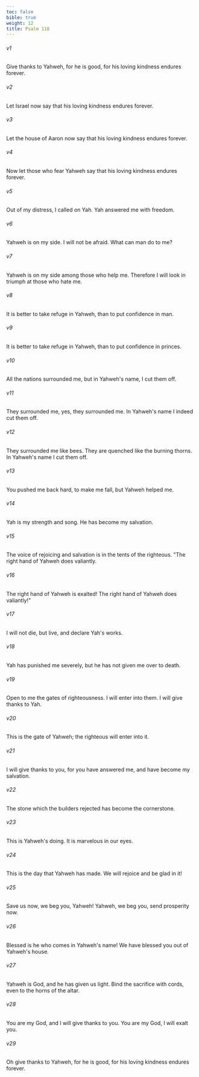 ```yaml
---
toc: false
bible: true
weight: 12
title: Psalm 118
---
```




###### v1 
Give thanks to Yahweh, for he is good, for his loving kindness endures forever. 

###### v2 
Let Israel now say that his loving kindness endures forever. 

###### v3 
Let the house of Aaron now say that his loving kindness endures forever. 

###### v4 
Now let those who fear Yahweh say that his loving kindness endures forever. 

###### v5 
Out of my distress, I called on Yah. Yah answered me with freedom. 

###### v6 
Yahweh is on my side. I will not be afraid. What can man do to me? 

###### v7 
Yahweh is on my side among those who help me. Therefore I will look in triumph at those who hate me. 

###### v8 
It is better to take refuge in Yahweh, than to put confidence in man. 

###### v9 
It is better to take refuge in Yahweh, than to put confidence in princes. 

###### v10 
All the nations surrounded me, but in Yahweh's name, I cut them off. 

###### v11 
They surrounded me, yes, they surrounded me. In Yahweh's name I indeed cut them off. 

###### v12 
They surrounded me like bees. They are quenched like the burning thorns. In Yahweh's name I cut them off. 

###### v13 
You pushed me back hard, to make me fall, but Yahweh helped me. 

###### v14 
Yah is my strength and song. He has become my salvation. 

###### v15 
The voice of rejoicing and salvation is in the tents of the righteous. "The right hand of Yahweh does valiantly. 

###### v16 
The right hand of Yahweh is exalted! The right hand of Yahweh does valiantly!" 

###### v17 
I will not die, but live, and declare Yah's works. 

###### v18 
Yah has punished me severely, but he has not given me over to death. 

###### v19 
Open to me the gates of righteousness. I will enter into them. I will give thanks to Yah. 

###### v20 
This is the gate of Yahweh; the righteous will enter into it. 

###### v21 
I will give thanks to you, for you have answered me, and have become my salvation. 

###### v22 
The stone which the builders rejected has become the cornerstone. 

###### v23 
This is Yahweh's doing. It is marvelous in our eyes. 

###### v24 
This is the day that Yahweh has made. We will rejoice and be glad in it! 

###### v25 
Save us now, we beg you, Yahweh! Yahweh, we beg you, send prosperity now. 

###### v26 
Blessed is he who comes in Yahweh's name! We have blessed you out of Yahweh's house. 

###### v27 
Yahweh is God, and he has given us light. Bind the sacrifice with cords, even to the horns of the altar. 

###### v28 
You are my God, and I will give thanks to you. You are my God, I will exalt you. 

###### v29 
Oh give thanks to Yahweh, for he is good, for his loving kindness endures forever.
